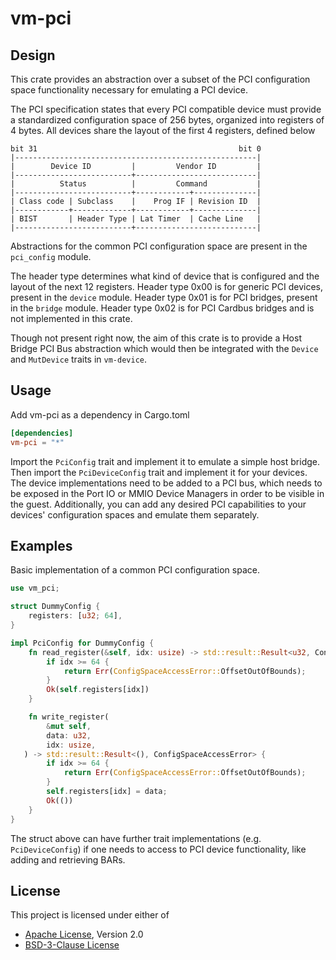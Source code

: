 # vm-pci

## Design

This crate provides an abstraction over a subset of the PCI configuration
space functionality necessary for emulating a PCI device.

The PCI specification states that every PCI compatible device must provide
a standardized configuration space of 256 bytes, organized into registers
of 4 bytes. All devices share the layout of the first 4 registers, defined
below

```
bit 31                                             bit 0
|------------------------------------------------------|
|        Device ID         |         Vendor ID         |
|--------------------------+---------------------------|
|          Status          |         Command           |
|--------------------------+------------+--------------|
| Class code | Subclass    |    Prog IF | Revision ID  |
|------------+-------------+------------+--------------|
| BIST       | Header Type | Lat Timer  | Cache Line   |
|--------------------------+---------------------------|
```

Abstractions for the common PCI configuration space are present in the
`pci_config` module.

The header type determines what kind of device that is configured and the
layout of the next 12 registers. Header type 0x00 is for generic PCI
devices, present in the `device` module. Header type 0x01 is for PCI
bridges, present in the `bridge` module. Header type 0x02 is for PCI
Cardbus bridges and is not implemented in this crate.

Though not present right now, the aim of this crate is to provide a
Host Bridge PCI Bus abstraction which would then be integrated with the
`Device` and `MutDevice` traits in `vm-device`.

## Usage

Add vm-pci as a dependency in Cargo.toml

```toml
[dependencies]
vm-pci = "*"
````

Import the `PciConfig` trait and implement it to emulate a simple host bridge.
Then import the `PciDeviceConfig` trait and implement it for your devices.
The device implementations need to be added to a PCI bus, which needs to be
exposed in the Port IO or MMIO Device Managers in order to be visible in the
guest. Additionally, you can add any desired PCI capabilities to your devices'
configuration spaces and emulate them separately.

## Examples

Basic implementation of a common PCI configuration space.

```rust
use vm_pci;

struct DummyConfig {
    registers: [u32; 64],
}

impl PciConfig for DummyConfig {
    fn read_register(&self, idx: usize) -> std::result::Result<u32, ConfigSpaceAccessError> {
        if idx >= 64 {
            return Err(ConfigSpaceAccessError::OffsetOutOfBounds);
        }
        Ok(self.registers[idx])
    }

    fn write_register(
        &mut self,
        data: u32,
        idx: usize,
   ) -> std::result::Result<(), ConfigSpaceAccessError> {
        if idx >= 64 {
            return Err(ConfigSpaceAccessError::OffsetOutOfBounds);
        }
        self.registers[idx] = data;
        Ok(())
    }
}
```

The struct above can have further trait implementations (e.g.
`PciDeviceConfig`) if one needs to access to PCI device functionality, like
adding and retrieving BARs.

## License

This project is licensed under either of

- [Apache License](http://www.apache.org/licenses/LICENSE-2.0), Version 2.0
- [BSD-3-Clause License](https://opensource.org/licenses/BSD-3-Clause)
